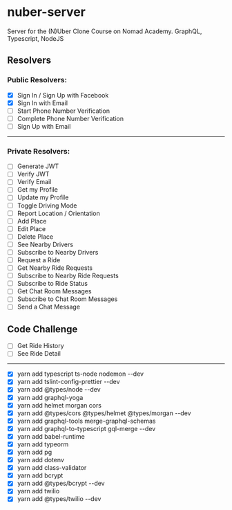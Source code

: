 # nuber-server

Server for the (N)Uber Clone Course on Nomad Academy. GraphQL, Typescript, NodeJS

## Resolvers

### Public Resolvers:

- [x] Sign In / Sign Up with Facebook
- [x] Sign In with Email
- [ ] Start Phone Number Verification
- [ ] Complete Phone Number Verification
- [ ] Sign Up with Email

---

### Private Resolvers:

- [ ] Generate JWT
- [ ] Verify JWT
- [ ] Verify Email
- [ ] Get my Profile
- [ ] Update my Profile
- [ ] Toggle Driving Mode
- [ ] Report Location / Orientation
- [ ] Add Place
- [ ] Edit Place
- [ ] Delete Place
- [ ] See Nearby Drivers
- [ ] Subscribe to Nearby Drivers
- [ ] Request a Ride
- [ ] Get Nearby Ride Requests
- [ ] Subscribe to Nearby Ride Requests
- [ ] Subscribe to Ride Status
- [ ] Get Chat Room Messages
- [ ] Subscribe to Chat Room Messages
- [ ] Send a Chat Message

## Code Challenge

- [ ] Get Ride History
- [ ] See Ride Detail

---

- [x] yarn add typescript ts-node nodemon --dev
- [x] yarn add tslint-config-prettier --dev
- [x] yarn add @types/node --dev
- [x] yarn add graphql-yoga
- [x] yarn add helmet morgan cors
- [x] yarn add @types/cors @types/helmet @types/morgan --dev
- [x] yarn add graphql-tools merge-graphql-schemas
- [x] yarn add graphql-to-typescript gql-merge --dev
- [x] yarn add babel-runtime
- [x] yarn add typeorm
- [x] yarn add pg
- [x] yarn add dotenv
- [x] yarn add class-validator
- [x] yarn add bcrypt
- [x] yarn add @types/bcrypt --dev
- [x] yarn add twilio
- [x] yarn add @types/twilio --dev
